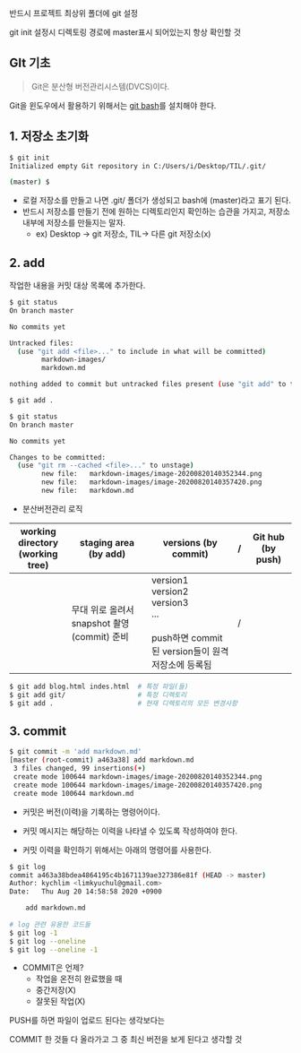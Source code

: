 

반드시 프로젝트 최상위 폴더에 git 설정

git init 설정시 디렉토링 경로에 master표시 되어있는지 항상 확인할 것





## GIt 기초

> Git은 분산형 버전관리시스템(DVCS)이다.

Git을 윈도우에서 활용하기 위해서는 [git bash](https://gitforwindows.org/)를 설치해야 한다.



## 1. 저장소 초기화

```bash
$ git init
Initialized empty Git repository in C:/Users/i/Desktop/TIL/.git/

(master) $
```

* 로컬 저장소를 만들고 나면 .git/ 폴더가 생성되고 bash에 (master)라고 표기 된다.
* 반드시 저장소를 만들기 전에 원하는 디렉토리인지 확인하는 습관을 가지고, 저장소 내부에 저장소를 만들지는 말자.
  * ex) Desktop -> git 저장소, TIL-> 다른 git 저장소(x)

## 2. add

작업한 내용을 커밋 대상 목록에 추가한다.

```bash
$ git status
On branch master

No commits yet

Untracked files:
  (use "git add <file>..." to include in what will be committed)
        markdown-images/
        markdown.md

nothing added to commit but untracked files present (use "git add" to track)
```

```bash
$ git add .
```

```bash
$ git status
On branch master

No commits yet

Changes to be committed:
  (use "git rm --cached <file>..." to unstage)
        new file:   markdown-images/image-20200820140352344.png
        new file:   markdown-images/image-20200820140357420.png
        new file:   markdown.md
```



* 분산버전관리 로직

| working directory<br />(working tree) | staging area    (by add)                    | versions  (by commit)                                        | /    | Git hub (by push) |
| ------------------------------------- | ------------------------------------------- | ------------------------------------------------------------ | ---- | ----------------- |
|                                       | 무대 위로 올려서 snapshot 촬영(commit) 준비 | version1<br />version2<br />version3<br />...<br /><br />push하면 commit된 version들이 원격 저장소에  등록됨 | /    |                   |



```bash
$ git add blog.html indes.html  # 특정 파일(들)
$ git add git/  			  	# 특정 디렉토리
$ git add .						# 현재 디렉토리의 모든 변경사항
```

## 3. commit

```bash
$ git commit -m 'add markdown.md'
[master (root-commit) a463a38] add markdown.md
 3 files changed, 99 insertions(+)
 create mode 100644 markdown-images/image-20200820140352344.png
 create mode 100644 markdown-images/image-20200820140357420.png
 create mode 100644 markdown.md
```

* 커밋은 버전(이력)을 기록하는 명령어이다.

* 커밋 메시지는 해당하는 이력을 나타낼 수 있도록 작성하여야 한다.

* 커밋 이력을 확인하기 위해서는 아래의 명령어를 사용한다.

```bash
$ git log
commit a463a38bdea4864195c4b1671139ae327386e81f (HEAD -> master)
Author: kychlim <limkyuchul@gmail.com>
Date:   Thu Aug 20 14:58:58 2020 +0900

    add markdown.md
    
# log 관련 유용한 코드들
$ git log -1
$ git log --oneline
$ git log --oneline -1
```

* COMMIT은 언제?
  * 작업을 온전히 완료했을 때
  * 중간저장(X)
  * 잘못된 작업(X)





PUSH를 하면 파일이 업로드 된다는 생각보다는

COMMIT 한 것들 다 올라가고 그 중 최신 버전을 보게 된다고 생각할 것
